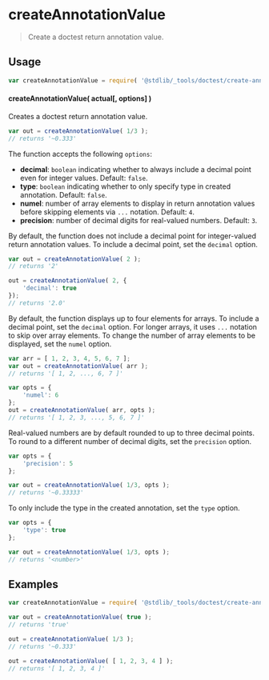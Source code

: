 <!--

@license Apache-2.0

Copyright (c) 2018 The Stdlib Authors.

Licensed under the Apache License, Version 2.0 (the "License");
you may not use this file except in compliance with the License.
You may obtain a copy of the License at

   http://www.apache.org/licenses/LICENSE-2.0

Unless required by applicable law or agreed to in writing, software
distributed under the License is distributed on an "AS IS" BASIS,
WITHOUT WARRANTIES OR CONDITIONS OF ANY KIND, either express or implied.
See the License for the specific language governing permissions and
limitations under the License.

-->

# createAnnotationValue

> Create a doctest return annotation value.

<section class="usage">

## Usage

```javascript
var createAnnotationValue = require( '@stdlib/_tools/doctest/create-annotation-value' );
```

#### createAnnotationValue( actual\[, options] )

Creates a doctest return annotation value.

```javascript
var out = createAnnotationValue( 1/3 );
// returns '~0.333'
```

The function accepts the following `options`:

-   **decimal**: `boolean` indicating whether to always include a decimal point even for integer values. Default: `false`.
-   **type**: `boolean` indicating whether to only specify type in created annotation. Default: `false`.
-   **numel**: number of array elements to display in return annotation values before skipping elements via `...` notation. Default: `4`.
-   **precision**: number of decimal digits for real-valued numbers. Default: `3`.

By default, the function does not include a decimal point for integer-valued return annotation values. To include a decimal point, set the `decimal` option.

```javascript
var out = createAnnotationValue( 2 );
// returns '2'

out = createAnnotationValue( 2, {
    'decimal': true
});
// returns '2.0'
```

By default, the function displays up to four elements for arrays. To include a decimal point, set the `decimal` option. For longer arrays, it uses `...` notation to skip over array elements. To change the number of array elements to be displayed, set the `numel` option.

```javascript
var arr = [ 1, 2, 3, 4, 5, 6, 7 ];
var out = createAnnotationValue( arr );
// returns '[ 1, 2, ..., 6, 7 ]'

var opts = {
    'numel': 6
};
out = createAnnotationValue( arr, opts );
// returns '[ 1, 2, 3, ..., 5, 6, 7 ]'
```

Real-valued numbers are by default rounded to up to three decimal points. To round to a different number of decimal digits, set the `precision` option.

```javascript
var opts = {
    'precision': 5
};

var out = createAnnotationValue( 1/3, opts );
// returns '~0.33333'
```

To only include the type in the created annotation, set the `type` option.

```javascript
var opts = {
    'type': true
};

var out = createAnnotationValue( 1/3, opts );
// returns '<number>'
```

</section>

<!-- /.usage -->

<section class="notes">

</section>

<!-- /.notes -->

<section class="examples">

## Examples

<!-- eslint no-undef: "error" -->

```javascript
var createAnnotationValue = require( '@stdlib/_tools/doctest/create-annotation-value' );

var out = createAnnotationValue( true );
// returns 'true'

out = createAnnotationValue( 1/3 );
// returns '~0.333'

out = createAnnotationValue( [ 1, 2, 3, 4 ] );
// returns '[ 1, 2, 3, 4 ]'
```

</section>

<!-- /.examples -->

<section class="links">

</section>

<!-- /.links -->
